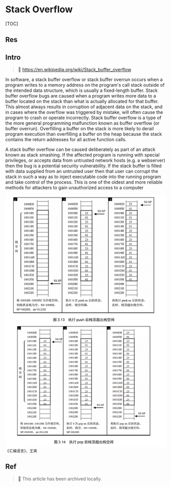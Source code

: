 # Stack Overflow

[TOC]



## Res


## Intro
> 🔗 https://en.wikipedia.org/wiki/Stack_buffer_overflow

In software, a stack buffer overflow or stack buffer overrun occurs when a program writes to a memory address on the program's call stack outside of the intended data structure, which is usually a fixed-length buffer. Stack buffer overflow bugs are caused when a program writes more data to a buffer located on the stack than what is actually allocated for that buffer. This almost always results in corruption of adjacent data on the stack, and in cases where the overflow was triggered by mistake, will often cause the program to crash or operate incorrectly. Stack buffer overflow is a type of the more general programming malfunction known as buffer overflow (or buffer overrun). Overfilling a buffer on the stack is more likely to derail program execution than overfilling a buffer on the heap because the stack contains the return addresses for all active function calls.

A stack buffer overflow can be caused deliberately as part of an attack known as stack smashing. If the affected program is running with special privileges, or accepts data from untrusted network hosts (e.g. a webserver) then the bug is a potential security vulnerability. If the stack buffer is filled with data supplied from an untrusted user then that user can corrupt the stack in such a way as to inject executable code into the running program and take control of the process. This is one of the oldest and more reliable methods for attackers to gain unauthorized access to a computer

![](../../../../../../../Assets/Pics/Screenshot%202023-03-05%20at%201.44.33%20PM.png)
<small>《汇编语言》，王爽</small>



## Ref
[👍 👍 缓冲区溢出攻击 | cnblog]: https://www.cnblogs.com/fanzhidongyzby/p/3250405.html

> 📮 This article has been archived locally.

[Stack buffer overflow | wikipedia]: https://en.wikipedia.org/wiki/Stack_buffer_overflow

[栈溢出原理 ｜ ctf-wiki]: https://ctf-wiki.org/pwn/linux/user-mode/stackoverflow/x86/stackoverflow-basic/
